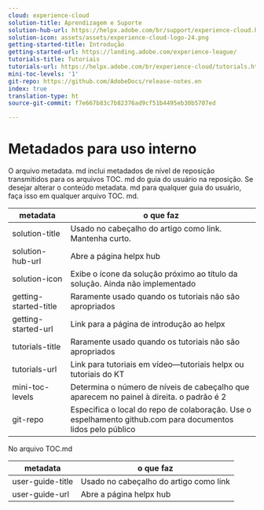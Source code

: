 ```yaml
---
cloud: experience-cloud
solution-title: Aprendizagem e Suporte
solution-hub-url: https://helpx.adobe.com/br/support/experience-cloud.html
solution-icon: assets/assets/experience-cloud-logo-24.png
getting-started-title: Introdução
getting-started-url: https://landing.adobe.com/experience-league/
tutorials-title: Tutoriais
tutorials-url: https://helpx.adobe.com/br/experience-cloud/tutorials.html
mini-toc-levels: '1'
git-repo: https://github.com/AdobeDocs/release-notes.en
index: true
translation-type: ht
source-git-commit: f7e667b83c7b82376ad9cf51b4495eb30b5707ed

---
```



# Metadados para uso interno

O arquivo metadata. md inclui metadados de nível de reposição transmitidos para os arquivos TOC. md do guia do usuário na reposição. Se desejar alterar o conteúdo metadata. md para qualquer guia do usuário, faça isso em qualquer arquivo TOC. md.

| metadata | o que faz |
|--- |--- |
| solution-title | Usado no cabeçalho do artigo como link. Mantenha curto. |
| solution-hub-url | Abre a página helpx hub |
| solution-icon | Exibe o ícone da solução próximo ao título da solução. Ainda não implementado |
| getting-started-title | Raramente usado quando os tutoriais não são apropriados |
| getting-started-url | Link para a página de introdução ao helpx |
| tutorials-title | Raramente usado quando os tutoriais não são apropriados |
| tutorials-url | Link para tutoriais em vídeo—tutoriais helpx ou tutoriais do KT |
| mini-toc-levels | Determina o número de níveis de cabeçalho que aparecem no painel à direita. o padrão é 2 |
| git-repo | Especifica o local do repo de colaboração. Use o espelhamento github.com para documentos lidos pelo público |

No arquivo TOC.md

| metadata | o que faz |
|--- |--- |
| user-guide-title | Usado no cabeçalho do artigo como link |
| user-guide-url | Abre a página helpx hub |
